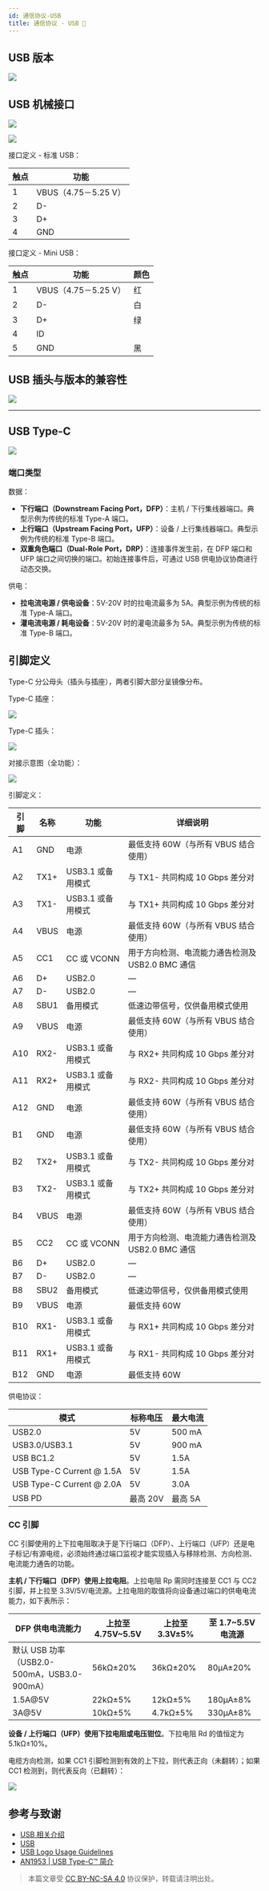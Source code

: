 ```yaml
---
id: 通信协议-USB
title: 通信协议 - USB 🚧
---
```


## USB 版本

![](https://cos.wiki-power.com/img/20211129094423.png)

## USB 机械接口

![](https://cos.wiki-power.com/img/20211129094855.png)

![](https://cos.wiki-power.com/img/20211129094944.png)

接口定义 - 标准 USB：

| 触点 | 功能                 |
| ---- | -------------------- |
| 1    | VBUS（4.75－5.25 V） |
| 2    | D-                   |
| 3    | D+                   |
| 4    | GND                  |

接口定义 - Mini USB：

| 触点 | 功能                 | 颜色 |
| ---- | -------------------- | ---- |
| 1    | VBUS（4.75－5.25 V） | 红   |
| 2    | D-                   | 白   |
| 3    | D+                   | 绿   |
| 4    | ID                   |      |
| 5    | GND                  | 黑   |

## USB 插头与版本的兼容性

![](https://cos.wiki-power.com/img/20211129094829.png)

---

## USB Type-C

![](https://cos.wiki-power.com/img/20220520105345.png)

### 端口类型

数据：

- **下行端口（Downstream Facing Port，DFP）**：主机 / 下行集线器端口。典型示例为传统的标准 Type-A 端口。
- **上行端口（Upstream Facing Port，UFP）**：设备 / 上行集线器端口。典型示例为传统的标准 Type-B 端口。
- **双重角色端口（Dual-Role Port，DRP）**：连接事件发生前，在 DFP 端口和 UFP 端口之间切换的端口。初始连接事件后，可通过 USB 供电协议协商进行动态交换。

供电：

- **拉电流电源 / 供电设备**：5V-20V 时的拉电流最多为 5A。典型示例为传统的标准 Type-A 端口。
- **灌电流电源 / 耗电设备**：5V-20V 时的灌电流最多为 5A。典型示例为传统的标准 Type-B 端口。

## 引脚定义

Type-C 分公母头（插头与插座），两者引脚大部分呈镜像分布。

Type-C 插座：

![](https://cos.wiki-power.com/img/20220520134239.png)

Type-C 插头：

![](https://cos.wiki-power.com/img/20220520134304.png)

对接示意图（全功能）：

![](https://cos.wiki-power.com/img/20220520140019.png)

引脚定义：

| 引脚 | 名称 | 功能              | 详细说明                                         |
| ---- | ---- | ----------------- | ------------------------------------------------ |
| A1   | GND  | 电源              | 最低支持 60W（与所有 VBUS 结合使用）             |
| A2   | TX1+ | USB3.1 或备用模式 | 与 TX1- 共同构成 10 Gbps 差分对                   |
| A3   | TX1- | USB3.1 或备用模式 | 与 TX1+ 共同构成 10 Gbps 差分对                   |
| A4   | VBUS | 电源              | 最低支持 60W（与所有 VBUS 结合使用）             |
| A5   | CC1  | CC 或 VCONN       | 用于方向检测、电流能力通告检测及 USB2.0 BMC 通信 |
| A6   | D+   | USB2.0            | —                                                |
| A7   | D-   | USB2.0            | —                                                |
| A8   | SBU1 | 备用模式          | 低速边带信号，仅供备用模式使用                   |
| A9   | VBUS | 电源              | 最低支持 60W（与所有 VBUS 结合使用）             |
| A10  | RX2- | USB3.1 或备用模式 | 与 RX2+ 共同构成 10 Gbps 差分对                   |
| A11  | RX2+ | USB3.1 或备用模式 | 与 RX2- 共同构成 10 Gbps 差分对                   |
| A12  | GND  | 电源              | 最低支持 60W（与所有 VBUS 结合使用）             |
| B1   | GND  | 电源              | 最低支持 60W（与所有 VBUS 结合使用）             |
| B2   | TX2+ | USB3.1 或备用模式 | 与 TX2- 共同构成 10 Gbps 差分对                   |
| B3   | TX2- | USB3.1 或备用模式 | 与 TX2+ 共同构成 10 Gbps 差分对                   |
| B4   | VBUS | 电源              | 最低支持 60W（与所有 VBUS 结合使用）             |
| B5   | CC2  | CC 或 VCONN       | 用于方向检测、电流能力通告检测及 USB2.0 BMC 通信 |
| B6   | D+   | USB2.0            | —                                                |
| B7   | D-   | USB2.0            | —                                                |
| B8   | SBU2 | 备用模式          | 低速边带信号，仅供备用模式使用                   |
| B9   | VBUS | 电源              | 最低支持 60W                                     |
| B10  | RX1- | USB3.1 或备用模式 | 与 RX1+ 共同构成 10 Gbps 差分对                   |
| B11  | RX1+ | USB3.1 或备用模式 | 与 RX1- 共同构成 10 Gbps 差分对                   |
| B12  | GND  | 电源              | 最低支持 60W                                     |

供电协议：

| 模式                    | 标称电压 | 最大电流 |
| ----------------------- | -------- | -------- |
| USB2.0                  | 5V       | 500 mA   |
| USB3.0/USB3.1           | 5V       | 900 mA   |
| USB BC1.2               | 5V       | 1.5A     |
| USB Type-C Current @ 1.5A | 5V       | 1.5A     |
| USB Type-C Current @ 2.0A | 5V       | 3.0A     |
| USB PD                  | 最高 20V | 最高 5A  |

### CC 引脚

CC 引脚使用的上下拉电阻取决于是下行端口（DFP）、上行端口（UFP）还是电子标记/有源电缆，必须始终通过端口监视才能实现插入与移除检测、方向检测、电流能力通告的功能。

**主机 / 下行端口（DFP）使用上拉电阻**。上拉电阻 Rp 需同时连接至 CC1 与 CC2 引脚，并上拉至 3.3V/5V/电流源。上拉电阻的取值将向设备通过端口的供电电流能力，如下表所示：

| DFP 供电电流能力                            | 上拉至 4.75V~5.5V | 上拉至 3.3V±5% | 至 1.7~5.5V 电流源 |
| ------------------------------------------- | ----------------- | -------------- | ------------------ |
| 默认 USB 功率（USB2.0-500mA，USB3.0-900mA） | 56kΩ±20%          | 36kΩ±20%       | 80µA±20%           |
| 1.5A@5V                                     | 22kΩ±5%           | 12kΩ±5%        | 180µA±8%           |
| 3A@5V                                       | 10kΩ±5%           | 4.7kΩ±5%       | 330µA±8%           |

**设备 / 上行端口（UFP）使用下拉电阻或电压钳位**。下拉电阻 Rd 的值恒定为 5.1kΩ±10%。

电缆方向检测，如果 CC1 引脚检测到有效的上下拉，则代表正向（未翻转）；如果 CC1 检测到，则代表反向（已翻转）：

![](https://cos.wiki-power.com/img/20220520141738.png)

## 参考与致谢

- [USB 相关介绍](https://blog.infonet.io/2020/03/21/USB%E7%9B%B8%E5%85%B3%E4%BB%8B%E7%BB%8D/)
- [USB](https://zh.wikipedia.org/wiki/USB)
- [USB Logo Usage Guidelines](https://www.usb.org/sites/default/files/usb-if_logo_usage_guidelines_final_103019.pdf)
- [AN1953 | USB Type-C™ 简介](http://www.microchip.com.cn/community/Uploads/Download/Library/00001953a_cn.pdf)

> 本篇文章受 [CC BY-NC-SA 4.0](https://creativecommons.org/licenses/by/4.0/deed.zh) 协议保护，转载请注明出处。


